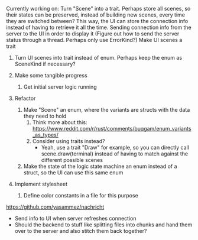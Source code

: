 Currently working on:
Turn "Scene" into a trait. Perhaps store all scenes, so their states can be preserved, instead of building new scenes, every time they are switched between? This way, the UI can store the connection info instead of having to retrieve it all the time. 
Sending connection info from the server to the UI in order to display it (Figure out how to send the server status through a thread. Perhaps only use ErrorKind?)
Make UI scenes a trait


1. Turn UI scenes into trait instead of enum. Perhaps keep the enum as SceneKind if necessary? 
2. Make some tangible progress
   1. Get initial server logic running

   
3. Refactor
   1. Make "Scene" an enum, where the variants are structs with the data they need to hold 
      1. Think more about this: https://www.reddit.com/r/rust/comments/buqgam/enum_variants_as_types/
      2. Consider using traits instead?
         - Yeah, use a trait "Draw" for example, so you can directly call scene.draw(terminal) instead of having to match against the different possible scenes
   2. Make the state of the logic state machine an enum instead of a struct, so the UI can use this same enum 

4. Implement stylesheet
   1. Define color constants in a file for this purpose

https://github.com/yasammez/nachricht 


- Send info to UI when server refreshes connection
- Should the backend to stuff like splitting files into chunks and hand them over to the server and also stitch them back together? 